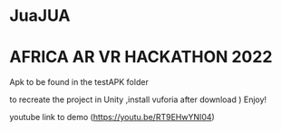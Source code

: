 # JuaJUA
# AFRICA AR VR HACKATHON 2022

Apk to be found in the testAPK folder 


to recreate the project in Unity ,install vuforia after download )
Enjoy!


youtube link to demo  (https://youtu.be/RT9EHwYNI04)

